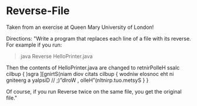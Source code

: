 # Reverse-File

Taken from an exercise at Queen Mary University of London! 

Directions: "Write a program that replaces each line of a file with its reverse. For example if you 
run:
> java Reverse HelloPrinter.java

Then the contents of 
HelloPrinter.java
are changed to
retnirPolleH ssalc cilbup
{
)sgra ][gnirtS(niam diov citats cilbup
{
wodniw elosnoc eht ni gniteerg a yalpsiD //
;)”dlroW , olleH”(nltnirp.tuo.metsyS
}
}

Of course, if you run Reverse twice on the same file, you get the original file."
